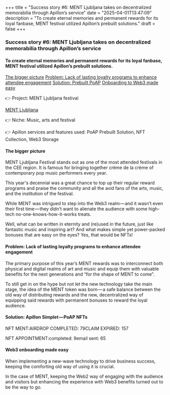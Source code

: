 +++
title = "Success story #6: MENT Ljubljana takes on decentralized memorabilia through Apillon’s service"
date = "2025-04-01T13:47:09"
description = "To create eternal memories and permanent rewards for its loyal fanbase, MENT festival utilized Apillon’s prebuilt solutions."
draft = false
+++

### Success story #6: MENT Ljubljana takes on decentralized memorabilia through Apillon’s service


#### To create eternal memories and permanent rewards for its loyal fanbase, MENT festival utilized Apillon’s prebuilt solutions.

[The bigger picture](#2398)
[Problem: Lack of lasting loyalty programs to enhance attendee engagement](#b252)
[Solution: Prebuilt PoAP](#0dfe)
[Onboarding to Web3 made easy](#95ae)

👉 Project: MENT Ljubljana festival

[MENT Ljubljana](https://www.ment.si/en)

👉 Niche: Music, arts and festival


👉 Apillon services and features used: PoAP Prebuilt Solution, NFT Collection, Web3 Storage


#### The bigger picture


MENT Ljubljana Festival stands out as one of the most attended festivals in the CEE region. It is famous for bringing together crème de la crème of contemporary pop music performers every year.


This year's decennial was a great chance to top up their regular reward programs and praise the community and all the avid fans of the arts, music, and the institution of the festival.


While MENT was intrigued to step into the Web3 realm — and it wasn’t even their first time — they didn’t want to alienate the audience with some high-tech no-one-knows-how-it-works treats.


Well, what can be written in eternity and (re)used in the future, just like fantastic music and inspiring art? And what makes simple yet power-packed bonuses that are easy on the eyes? Yes, that would be NFTs!


#### Problem: Lack of lasting loyalty programs to enhance attendee engagement


The primary purpose of this year’s MENT rewards was to interconnect both physical and digital realms of art and music and equip them with valuable benefits for the next generations and “for the shape of MENT to come”.


To still get in on the hype but not let the new technology take the main stage, the idea of the MENT token was born — a safe balance between the old way of distributing rewards and the new, decentralized way of equipping said rewards with permanent bonuses to reward the loyal audience.


#### Solution: Apillon Simplet — PoAP NFTs


NFT MENT:AIRDROP COMPLETED: 79CLAIM EXPIRED: 157


NFT APPOINTMENT:completed: 9email sent: 65


#### Web3 onboarding made easy


When implementing a new-wave technology to drive business success, keeping the comforting old way of using it is crucial.


In the case of MENT, keeping the Web2 way of engaging with the audience and visitors but enhancing the experience with Web3 benefits turned out to be the way to go.
